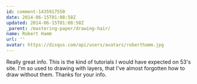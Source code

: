```yaml
---
id: comment-1435917550
date: 2014-06-15T01:08:58Z
updated: 2014-06-15T01:08:58Z
_parent: /mastering-paper/drawing-hair/
name: Robert Hamm
url: ''
avatar: https://disqus.com/api/users/avatars/roberthamm.jpg
---
```


Really great info. This is the kind of tutorials I would have expected on 53's
site. I'm so used to drawing with layers, that I've almost forgotten how to draw
without them. Thanks for your info.
